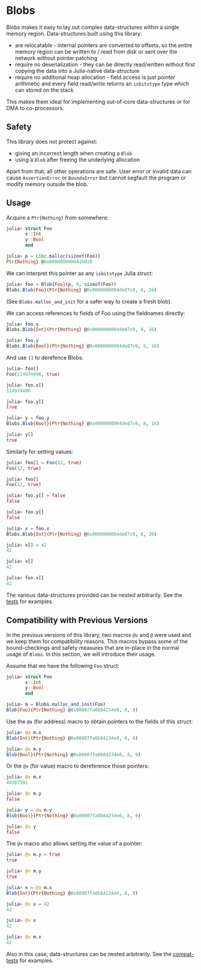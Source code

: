 # Blobs

Blobs makes it easy to lay out complex data-structures within a single memory region. Data-structures built using this library:

* are relocatable - internal pointers are converted to offsets, so the entire memory region can be written to / read from disk or sent over the network without pointer patching
* require no deserialization - they can be directly read/written without first copying the data into a Julia-native data-structure
* require no additional heap allocation - field access is just pointer arithmetic and every field read/write returns an `isbitstype` type which can stored on the stack

This makes them ideal for implementing out-of-core data-structures or for DMA to co-processors.

## Safety

This library does not protect against:

* giving an incorrect length when creating a `Blob`
* using a `Blob` after freeing the underlying allocation

Apart from that, all other operations are safe. User error or invalid data can cause `AssertionError` or `BoundsError` but cannot segfault the program or modify memory outside the blob.

## Usage

Acquire a `Ptr{Nothing}` from somewhere:

``` julia
julia> struct Foo
       x::Int
       y::Bool
       end

julia> p = Libc.malloc(sizeof(Foo))
Ptr{Nothing} @0x0000000006416020
```

We can interpret this pointer as any `isbitstype` Julia struct:

``` julia
julia> foo = Blob{Foo}(p, 0, sizeof(Foo))
Blobs.Blob{Foo}(Ptr{Nothing} @0x0000000004de87c0, 0, 16)
```

(See `Blobs.malloc_and_init` for a safer way to create a fresh blob).

We can access references to fields of Foo using the fieldnames directly:

``` julia
julia> foo.x
Blobs.Blob{Int}(Ptr{Nothing} @0x0000000004de87c0, 0, 16)

julia> foo.y
Blobs.Blob{Bool}(Ptr{Nothing} @0x0000000004de87c0, 8, 16)
```

And use `[]` to derefence Blobs:

``` julia
julia> foo[]
Foo(114974496, true)

julia> foo.x[]
114974496

julia> foo.y[]
true

julia> y = foo.y
Blobs.Blob{Bool}(Ptr{Nothing} @0x0000000004de87c0, 8, 16)

julia> y[]
true
```

Similarly for setting values:

``` julia
julia> foo[] = Foo(12, true)
Foo(12, true)

julia> foo[]
Foo(12, true)

julia> foo.y[] = false
false

julia> foo.y[]
false

julia> x = foo.x
Blobs.Blob{Int}(Ptr{Nothing} @0x0000000004de87c0, 0, 16)

julia> x[] = 42
42

julia> x[]
42

julia> foo.x[]
42
```

The various data-structures provided can be nested arbitrarily. See the [tests](https://github.com/RelationalAI-oss/Blobs.jl/blob/master/test/runtests.jl) for examples.


## Compatibility with Previous Versions

In the previous versions of this library, two macros `@v` and `@` were used and we keep them for compatibility reasons. This macros bypass some of the bound-checkings and safety measures that are in-place in the normal usage of `Blobs`. In this section, we will introduce their usage.

Assume that we have the following `Foo` struct:

``` julia
julia> struct Foo
       x::Int
       y::Bool
       end

julia> m = Blobs.malloc_and_init(Foo)
Blob{Foo}(Ptr{Nothing} @0x00007fa0b84234e0, 0, 9)
```

Use the `@a` (for address) macro to obtain pointers to the fields of this struct:

``` julia
julia> @a m.x
Blob{Int}(Ptr{Nothing} @0x00007fa0b84234e0, 0, 9)

julia> @a m.y
Blob{Bool}(Ptr{Nothing} @0x00007fa0b84234e0, 8, 9)
```

Or the `@v` (for value) macro to dereference those pointers:

``` julia
julia> @v m.x
44307392

julia> @v m.y
false

julia> y = @a m.y
Blob{Bool}(Ptr{Nothing} @0x00007fa0b84234e0, 8, 9)

julia> @v y
false
```

The `@v` macro also allows setting the value of a pointer:

``` julia
julia> @v m.y = true
true

julia> @v m.y
true

julia> x = @a m.x
Blob{Int}(Ptr{Nothing} @0x00007fa0b84234e0, 0, 9)

julia> @v x = 42
42

julia> @v x
42

julia> @v m.x
42
```

Also in this case, data-structures can be nested arbitrarily. See the [compat-tests](https://github.com/RelationalAI-oss/Blobs.jl/blob/master/test/compat-tests.jl) for examples.